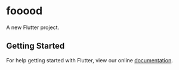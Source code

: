 # fooood

A new Flutter project.

## Getting Started

For help getting started with Flutter, view our online
[documentation](https://flutter.io/).
